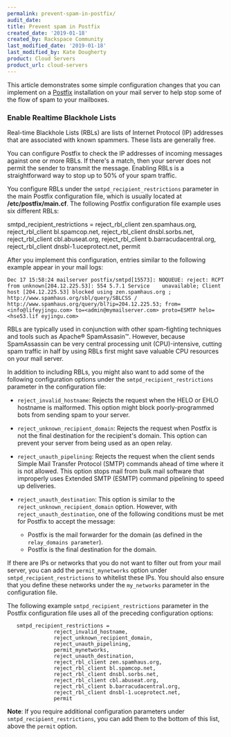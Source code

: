 ```yaml
---
permalink: prevent-spam-in-postfix/
audit_date:
title: Prevent spam in Postfix
created_date: '2019-01-18'
created_by: Rackspace Community
last_modified_date: '2019-01-18'
last_modified_by: Kate Dougherty
product: Cloud Servers
product_url: cloud-servers
---
```


This article demonstrates some simple configuration changes that you can implement on a [Postfix](http://www.postfix.org) installation on your mail server to help stop some of the flow of spam to your mailboxes.

### Enable Realtime Blackhole Lists

Real-time Blackhole Lists (RBLs) are lists of Internet Protocol (IP) addresses that are associated with known spammers. These lists are generally free. 

You can configure Postfix to check the IP addresses of incoming messages against one or more RBLs. If there's a match, then your server does not permit the sender to transmit the message. Enabling RBLs is a straightforward way to stop up to 50% of your spam traffic. 

You configure RBLs under the `smtpd_recipient_restrictions` parameter in the main Postfix configuration file, which is usually located at **/etc/postfix/main.cf**. The following Postfix configuration file example uses six different RBLs:

smtpd_recipient_restrictions =
            reject_rbl_client zen.spamhaus.org,
            reject_rbl_client bl.spamcop.net,
            reject_rbl_client dnsbl.sorbs.net,
            reject_rbl_client cbl.abuseat.org,
            reject_rbl_client b.barracudacentral.org,
            reject_rbl_client dnsbl-1.uceprotect.net,
            permit

After you implement this configuration, entries similar to the following example appear in your mail logs:

    Dec 17 15:58:24 mailserver postfix/smtpd[15573]: NOQUEUE: reject: RCPT from unknown[204.12.225.53]: 554 5.7.1 Service    unavailable; Client host [204.12.225.53] blocked using zen.spamhaus.org ; http://www.spamhaus.org/sbl/query/SBLCSS / http://www.spamhaus.org/query/bl?ip=204.12.225.53; from=<info@lifeyjingu.com> to=<admin@mymailserver.com> proto=ESMTP helo=<hse53.lif eyjingu.com>

RBLs are typically used in conjunction with other spam-fighting techniques and tools such as Apache&reg; SpamAssasin&trade;. However, because SpamAssassin can be very central processing unit (CPU)-intensive, cutting spam traffic in half by using RBLs first might save valuable CPU resources on your mail server.

In addition to including RBLs, you might also want to add some of the following configuration options under the `smtpd_recipient_restrictions` parameter in the configuration file:

- `reject_invalid_hostname`: Rejects the request when the HELO or EHLO hostname is malformed. This option might block 
  poorly-programmed bots from sending spam to your server.

- `reject_unknown_recipient_domain`: Rejects the request when Postfix is not the final destination for the recipient's domain. 
  This option can prevent your server from being used as an open relay.

- `reject_unauth_pipelining`: Rejects the request when the client sends Simple Mail Transfer Protocol (SMTP) commands ahead of 
  time where it is not allowed. This option stops mail from bulk mail software that improperly uses Extended SMTP (ESMTP) 
  command pipelining to speed up deliveries.

- `reject_unauth_destination`: This option is similar to the `reject_unknown_recipient_domain` option. However, 
  with `reject_unauth_destination`, one of the following conditions must be met for Postfix to accept the message: 
  
  - Postfix is the mail forwarder for the domain (as defined in the `relay_domains parameter`). 
  - Postfix is the final destination for the domain. 

If there are IPs or networks that you do not want to filter out from your mail server, you can add the `permit_mynetworks` option under `smtpd_recipient_restrictions` to whitelist these IPs. You should also ensure that you define these networks under the `my_networks` parameter in the configuration file.

The following example `smtpd_recipient_restrictions` parameter in the Postfix configuration file uses all of the preceding configuration options:

       smtpd_recipient_restrictions =
                   reject_invalid_hostname,
                   reject_unknown_recipient_domain,
                   reject_unauth_pipelining,
                   permit_mynetworks,
                   reject_unauth_destination,
                   reject_rbl_client zen.spamhaus.org,
                   reject_rbl_client bl.spamcop.net,
                   reject_rbl_client dnsbl.sorbs.net,
                   reject_rbl_client cbl.abuseat.org,
                   reject_rbl_client b.barracudacentral.org,
                   reject_rbl_client dnsbl-1.uceprotect.net,
                   permit

**Note**: If you require additional configuration parameters under `smtpd_recipient_restrictions`, you can add them to the bottom of this list, above the `permit` option.
